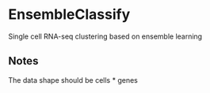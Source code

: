 # EnsembleClassify
Single cell RNA-seq clustering based on ensemble learning


## Notes

The data shape should be cells * genes